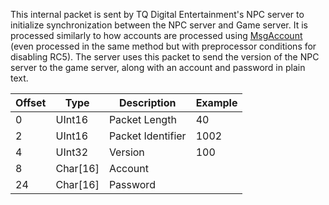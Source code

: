 This internal packet is sent by TQ Digital Entertainment's NPC server to initialize synchronization between the NPC server and Game server. It is processed similarly to how accounts are processed using [MsgAccount](Packets/MsgAccount) (even processed in the same method but with preprocessor conditions for disabling RC5). The server uses this packet to send the version of the NPC server to the game server, along with an account and password in plain text. 

| Offset | Type | Description | Example |
| ------ | ---- | ----------- | ------- |
| 0 | UInt16 | Packet Length | 40 |
| 2 | UInt16 | Packet Identifier | 1002 |
| 4 | UInt32 | Version | 100 |
| 8 | Char[16] | Account | |
| 24 | Char[16] | Password | |